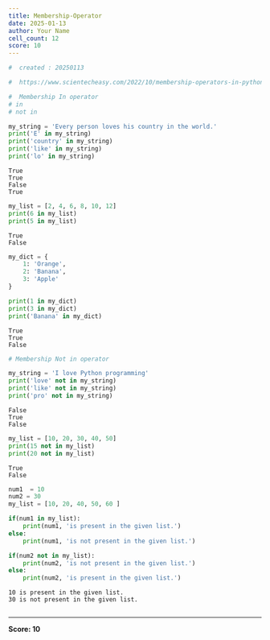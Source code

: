 ```yaml
---
title: Membership-Operator
date: 2025-01-13
author: Your Name
cell_count: 12
score: 10
---
```


```python
#  created : 20250113
```


```python
#  https://www.scientecheasy.com/2022/10/membership-operators-in-python.html/
```


```python
#  Membership In operator
# in 
# not in
```


```python
my_string = 'Every person loves his country in the world.'
print('E' in my_string)
print('country' in my_string)
print('like' in my_string)
print('lo' in my_string)
```

    True
    True
    False
    True



```python
my_list = [2, 4, 6, 8, 10, 12]
print(6 in my_list)
print(5 in my_list)
```

    True
    False



```python
my_dict = {
    1: 'Orange',
    2: 'Banana',
    3: 'Apple'
}
```


```python
print(1 in my_dict)
print(3 in my_dict)
print('Banana' in my_dict)
```

    True
    True
    False



```python
# Membership Not in operator

```


```python
my_string = 'I love Python programming'
print('love' not in my_string)
print('like' not in my_string)
print('pro' not in my_string)
```

    False
    True
    False



```python
my_list = [10, 20, 30, 40, 50]
print(15 not in my_list)
print(20 not in my_list)
```

    True
    False



```python
num1  = 10
num2 = 30
my_list = [10, 20, 40, 50, 60 ]

if(num1 in my_list):
    print(num1, 'is present in the given list.')
else:
    print(num1, 'is not present in the given list.')

if(num2 not in my_list):
    print(num2, 'is not present in the given list.')
else:
    print(num2, 'is present in the given list.')
```

    10 is present in the given list.
    30 is not present in the given list.



```python

```


---
**Score: 10**